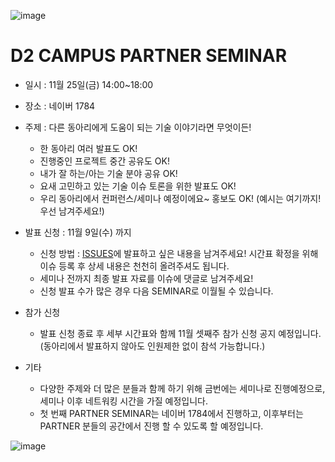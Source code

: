 ![image](https://user-images.githubusercontent.com/1983469/198497670-d2be7b9e-54c9-4b4b-8ec9-b0e1769e046c.png)

# D2 CAMPUS PARTNER SEMINAR

* 일시 : 11월 25일(금) 14:00~18:00
* 장소 : 네이버 1784

* 주제 : 다른 동아리에게 도움이 되는 기술 이야기라면 무엇이든!
  * 한 동아리 여러 발표도 OK!
  * 진행중인 프로젝트 중간 공유도 OK!
  * 내가 잘 하는/아는 기술 분야 공유 OK!
  * 요새 고민하고 있는 기술 이슈 토론을 위한 발표도 OK!
  * 우리 동아리에서 컨퍼런스/세미나 예정이에요~ 홍보도 OK! 
   (예시는 여기까지! 우선 남겨주세요!)
* 발표 신청 : 11월 9일(수) 까지
  * 신청 방법 : [ISSUES](https://github.com/D2CAMPUS-PARTNER/2022-SEMINAR/issues/new)에 발표하고 싶은 내용을 남겨주세요! 시간표 확정을 위해 이슈 등록 후 상세 내용은 천천히 올려주셔도 됩니다.
  * 세미나 전까지 최종 발표 자료를 이슈에 댓글로 남겨주세요!
  * 신청 발표 수가 많은 경우 다음 SEMINAR로 이월될 수 있습니다.
* 참가 신청
  * 발표 신청 종료 후 세부 시간표와 함께 11월 셋째주 참가 신청 공지 예정입니다.(동아리에서 발표하지 않아도 인원제한 없이 참석 가능합니다.)
* 기타
  * 다양한 주제와 더 많은 분들과 함께 하기 위해 금번에는 세미나로 진행예정으로, 세미나 이후 네트워킹 시간을 가질 예정입니다.
  * 첫 번째 PARTNER SEMINAR는 네이버 1784에서 진행하고, 이후부터는 PARTNER 분들의 공간에서 진행 할 수 있도록 할 예정입니다.

![image](https://user-images.githubusercontent.com/1983469/198497493-09ab9df7-85d2-41d5-be6d-df32ed216881.png)
